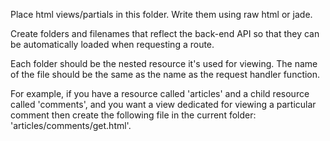 Place html views/partials in this folder. Write them using raw html or jade.

Create folders and filenames that reflect the back-end API so that they can
be automatically loaded when requesting a route.

Each folder should be the nested resource it's used for viewing. The name of the
file should be the same as the name as the request handler function.

For example, if you have a resource called 'articles' and a child resource
called 'comments', and you want a view dedicated for viewing a particular comment
then create the following file in the current folder:
'articles/comments/get.html'.
